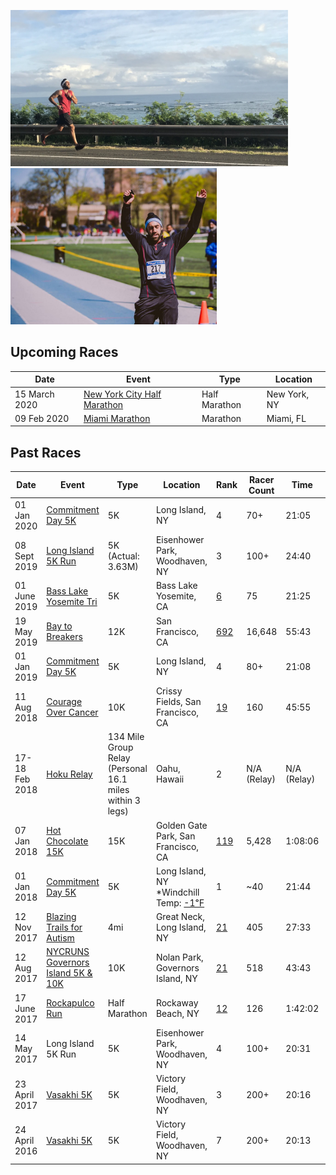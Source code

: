 <!-- Mixpanel -->
<script src="mixpanel_init_dasmer-com.js"></script><script type="text/javascript">mixpanel.track("Runs - View");</script>
<img src="images/runs/hawaii.jpg" height="250"><img src="images/runs/main.jpg" height="250">


## Upcoming Races

| Date           | Event                                  | Type          | Location                       |
| -------------- | -------------------------------------- | ------------- | ------------------------------ |
| 15 March 2020 | [New York City Half Marathon][15] | Half Marathon | New York, NY |
| 09 Feb 2020 | [Miami Marathon][14] | Marathon | Miami, FL |


## Past Races

| Date           | Event                 | Type          | Location                       | Rank | Racer Count | Time    | Pace  |
| -------------- | --------------------- | ------------- | ------------------------------ | ---  | ------------| ------- | ----- |
| 01 Jan 2020    | [Commitment Day 5K][16]    | 5K | Long Island, NY | 4    | 70+        | 21:05 | 06:46 |
| 08 Sept 2019    | [Long Island 5K Run][13]    | 5K (Actual: 3.63M) | Eisenhower Park, Woodhaven, NY | 3    | 100+        | 24:40 | 06:47 |
| 01 June 2019   | [Bass Lake Yosemite Tri][12] | 5K     | Bass Lake Yosemite, CA                | [6][12b]    | 75           | 21:25   | 6:54 |
| 19 May 2019   | [Bay to Breakers][11] | 12K            | San Francisco, CA                | [692][11b]    | 16,648           | 55:43   | 7:29 |
| 01 Jan 2019   | [Commitment Day 5K][10] | 5K            | Long Island, NY                | 4    | 80+           | 21:08   | 6:50 |
| 11 Aug 2018   | [Courage Over Cancer][9] | 10K         | Crissy Fields, San Francisco, CA| [19][9b] | 160 | 45:55 | 7:24 |
| 17-18 Feb 2018 | [Hoku Relay][5]       | 134 Mile Group Relay (Personal 16.1 miles within 3 legs) | Oahu, Hawaii | 2 | N/A (Relay) | N/A (Relay) | N/A (Relay) |
| 07 Jan 2018   | [Hot Chocolate 15K][4] | 15K           | Golden Gate Park, San Francisco, CA| [119][4b] | 5,428 | 1:08:06 | 7:19 |
| 01 Jan 2018   | [Commitment Day 5K][8] | 5K            | Long Island, NY *Windchill Temp: [-1℉][8b] | 1   | ~40          | 21:44 | 6:59 |
| 12 Nov 2017   | [Blazing Trails for Autism][7] | 4mi  | Great Neck, Long Island, NY | [21][7b]   | 405    | 27:33 | 6:44 |
| 12 Aug 2017   | [NYCRUNS Governors Island 5K & 10K][3] | 10K  | Nolan Park, Governors Island, NY | [21][3b]   | 518    | 43:43 | 6:58 |
| 17 June 2017   | [Rockapulco Run][1]        | Half Marathon | Rockaway Beach, NY             | [12][1b]   | 126         | 1:42:02 | 07:47 |
| 14 May 2017    | Long Island 5K Run    | 5K            | Eisenhower Park, Woodhaven, NY | 4    | 100+        | 20:31 | 06:36 |
| 23 April 2017  | [Vasakhi 5K][2]       | 5K            | Victory Field, Woodhaven, NY   | 3    | 200+        |  20:16 | 06:31 |
| 24 April 2016  | [Vasakhi 5K][2]       | 5K            | Victory Field, Woodhaven, NY   | 7    | 200+        |  20:13 | 06:30 |

[1]: http://www.rockapulcorun.com/
[1b]: http://timing.boardwalkrunning.com/2017-Fathers-Day-Half-Marathon-Rockaway-Park-NY?status=live
[2]: https://www.vaisakhi5k.com/
[3]: https://nycruns.com/races/?race=nycruns-firecracker-5k--10k
[3b]: https://nycruns.com/race-results/?race=NYCRUNS-governors-island-5k-10k-2
[4]: https://www.hotchocolate15k.com/sanfrancisco/race
[4b]: https://hub.enmotive.com/events/2018-hot-chocolate-15k-5k-san-francisco/registrants/54273-dasmer-singh
[5]: http://hokurelay.com/
[6]: https://baytobreakers.com/
[7]: https://runsignup.com/Race/NY/GreatNeck/BlazingTrail4MileRunWalkforAutism
[7b]: http://jms.racetecresults.com/results.aspx?CId=16370&RId=290
[8]: https://www.facebook.com/events/563070407358375/
[8b]:https://www.wunderground.com/history/airport/KFRG/2018/1/1/DailyHistory.html?req_city=Syosset&req_state=NY&req_statename=New+York&reqdb.zip=11773&reqdb.magic=1&reqdb.wmo=99999
[9]: https://www.courageovercancersf.com/
[9b]: https://www.athlinks.com/event/249682/results/Event/755569/Course/1279433/Bib/2157
[10]: https://www.facebook.com/events/287568968780244/
[11]: https://www.baytobreakers.com/
[11b]: http://onlineraceresults.com/race/view_individual.php?make_printable=1&bib_num=25701&race_id=67794&type=result
[12]: http://www.basslaketri.com/
[12b]: http://www.cincyhalfmarathon.com/Results/basslake19.5k.htm
[13]: https://runsignup.com/Race/NY/EastMeadow/LongIslandRun5k
[14]: https://www.themiamimarathon.com/
[15]: https://www.nyrr.org/races/2020unitedairlinesnychalf
[16]: https://www.facebook.com/events/793622614389155
